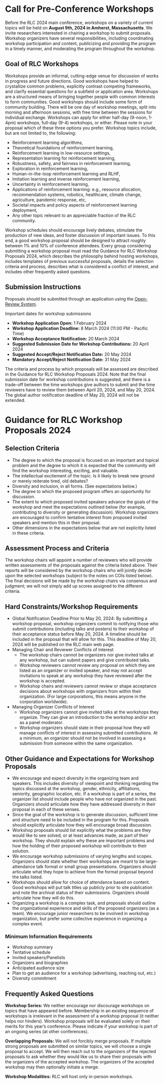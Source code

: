 # Call for Pre-Conference Workshops
 
Before the RLC 2024 main conference, workshops on a variety of current topics will be held on **August 9th, 2024 in Amherst, Massachusetts**. We invite researchers interested in chairing a workshop to submit proposals. Workshop organizers have several responsibilities, including coordinating workshop participation and content, publicizing and providing the program in a timely manner, and moderating the program throughout the workshop.
 
## Goal of RLC Workshops
Workshops provide an informal, cutting-edge venue for discussion of works in progress and future directions. Good workshops have helped to crystallize common problems, explicitly contrast competing frameworks, and clarify essential questions for a subfield or application area.  Workshops are a structured means of bringing together people with common interests to form communities. Good workshops should include some form of community building.
There will be one day of workshop meetings, split into morning and afternoon sessions, with free time between the sessions for individual exchange. Workshops can apply for either half-day (9-noon, 1-4pm) workshops, full-day (9-4) workshops, or either. Please note in your proposal which of these three options you prefer.
Workshop topics include, but are not limited to, the following:

* Reinforcement learning algorithms,
* Theoretical foundations of reinforcement learning,
* Reinforcement learning in low-resource settings, 
* Representation learning for reinforcement learning,
* Robustness, safety, and fairness in reinforcement learning, 
* Exploration in reinforcement learning,
* Human-in-the-loop reinforcement learning and RLHF,
* Imitation learning and inverse reinforcement learning,
* Uncertainty in reinforcement learning,
* Applications of reinforcement learning: e.g., resource allocation, recommendation systems, robotics, healthcare, climate change, agriculture, pandemic response, etc,
* Societal impacts and policy aspects of reinforcement learning deployment,
* Any other topic relevant to an appreciable fraction of the RLC community. 

Workshop schedules should encourage lively debates, stimulate the production of new ideas, and foster discussion of important issues. To this end, a good workshop proposal should be designed to attract roughly between 1% and 10% of conference attendees. 
Every group considering submitting a workshop proposal must read the Guidance for RLC Workshop Proposals 2024, which describes the philosophy behind hosting workshops, includes templates of previous successful proposals, details the selection criteria and process, describes what is considered a conflict of interest, and includes other frequently asked questions.
 
## Submission Instructions

Proposals should be submitted through an application using the [Open-Review System]("https://openreview.net/group?id=rl-conference.cc/RLC/2024/Workshop_Proposals"). 

Important dates for workshop submissions 

* **Workshop Application Open:** 1 February 2024
* **Workshop Application Deadline:** 8 March 2024 (11:00 PM - Pacific Time)
* **Workshop Acceptance Notification:** 20 March 2024
* **Suggested Submission Date for Workshop Contributions:** 20 April 2024
* **Suggested Accept/Reject Notification Date:** 20 May 2024 
* **Mandatory Accept/Reject Notification Date:** 31 May 2024 

The criteria and process by which proposals will be assessed are described in the Guidance for RLC Workshop Proposals 2024.
Note that the final submission date for workshop contributions is suggested, and there is a trade-off between the time workshops give authors to submit and the time reviewers have to review them between April 20, 2024, and May 20, 2024. 
The global author notification deadline of May 20, 2024 will not be extended.

# Guidance for RLC Workshop Proposals 2024


## Selection Criteria

* The degree to which the proposal is focused on an important and topical problem and the degree to which it is expected that the community will find the workshop interesting, exciting, and valuable. 
* The intellectual excitement of the topic. Is it likely to break new ground or merely reiterate tired, old debates?
* Diversity and inclusion, in all forms. (See expectations below.)
* The degree to which the proposed program offers an opportunity for discussion.
* The extent to which proposed invited speakers advance the goals of the workshop and meet the expectations outlined below (for example, contributing to diversity or generating discussion). Workshop organizers are encouraged to confirm tentative interest from proposed invited speakers and mention this in their proposal.
* Other dimensions in the expectations below that are not explicitly listed in these criteria.

## Assessment Process and Criteria
The workshop chairs will appoint a number of reviewers who will provide written assessments of the proposals against the criteria listed above. Their reports will be considered by the workshop chairs who will jointly decide upon the selected workshops (subject to the notes on COIs listed below). The final decisions will be made by the workshop chairs via consensus and judgment; we will not simply add up scores assigned to the different criteria.
## Hard Constraints/Workshop Requirements
* Global Notification Deadline Prior to May 20, 2024: By submitting a workshop proposal, workshop organizers commit to notifying those who submit contributions (including talks and posters) to their workshop of their acceptance status before May 20, 2024. A timeline should be included in the proposal that will allow for this.  This deadline of May 20, 2024 will be published on the RLC main web page.
* Managing Chair and Reviewer Conflicts of Interest
    * The workshop chairs cannot be organizers nor give invited talks at any workshop, but can submit papers and give contributed talks.
    * Workshop reviewers cannot review any proposal on which they are listed as an organizer or invited speaker, and may not accept invitations to speak at any workshop they have reviewed after the workshop is accepted.
    * Workshop chairs and reviewers cannot review or shape acceptance decisions about workshops with organizers from within their organization. (For large corporations, this means anyone in the corporation worldwide).
* Managing Organizer Conflicts of Interest
    * Workshop organizers cannot give invited talks at the workshops they organize. They can give an introduction to the workshop and/or act as a panel moderator.
    * Workshop organizers should state in their proposal how they will manage conflicts of interest in assessing submitted contributions. At a minimum, an organizer should not be involved in assessing a submission from someone within the same organization. 

## Other Guidance and Expectations for Workshop Proposals 

* We encourage and expect diversity in the organizing team and speakers. This includes diversity of viewpoint and thinking regarding the topics discussed at the workshop, gender, ethnicity, affiliations, seniority, geographic location, etc. If a workshop is part of a series, the organizer list should include people who have not organized in the past. Organizers should articulate how they have addressed diversity in their proposal in each of these senses. 
* Since the goal of the workshop is to generate discussion, sufficient time and structure need to be included in the program for this. Proposals should explicitly articulate how they will encourage broad discussion. 
* Workshop proposals should list explicitly what the problems are they would like to see solved, or at least advances made, as part of their workshop. They should explain why these are important problems and how the holding of their proposed workshop will contribute to their solution.
* We encourage workshop submissions of varying lengths and scopes. Organizers should state whether their workshops are meant to be large-attendance talk format or small group presentations. Organizers should articulate what they hope to achieve from the format proposal beyond the talks listed.
* Workshops should allow for choice of attendance based on content. Good workshops will put talk titles up publicly prior to site publication and note the archival status of their submissions. Organizers should articulate how they will do this.
* Organizing a workshop is a complex task, and proposals should outline the organizational experience and skills of the proposed organizers (as a team). We encourage junior researchers to be involved in workshop organization, but prefer some collective experience in organizing a complex event.

### Minimum Information Requirements

* Workshop summary
* Tentative schedule
* Invited speakers/Panelists
* Organizers and biographies
* ​Anticipated audience size
* Plan to get an audience for a workshop (advertising, reaching out, etc.)
* Diversity commitment

## Frequently Asked Questions

**Workshop Series:**
    We neither encourage nor discourage workshops on topics that have appeared before. Membership in an existing sequence of workshops is irrelevant in the assessment of a workshop proposal (it neither helps nor hinders). Workshop proposals will be evaluated solely on their merits for this year’s conference. Please indicate if your workshop is part of an ongoing series (at other conferences).

**Overlapping Proposals:**
We will not forcibly merge proposals.  If multiple strong proposals are submitted on similar topics, we will choose a single proposal to accept. We will then reach out to the organizers of the rejected proposals to ask whether they would like us to share their proposals with the organizers of the accepted workshop. The organizers of the accepted workshop may then optionally initiate a merge. 

**Workshop Modalities:**
RLC will host only in-person workshops. 




